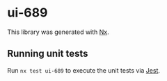 # ui-689

This library was generated with [Nx](https://nx.dev).

## Running unit tests

Run `nx test ui-689` to execute the unit tests via [Jest](https://jestjs.io).
